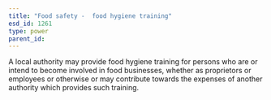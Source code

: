 ```yaml
---
title: "Food safety -  food hygiene training"
esd_id: 1261
type: power
parent_id:  
---
```


A local authority may provide food hygiene training  for persons who are or intend to become involved in food businesses, whether as proprietors or employees or otherwise or may contribute towards the expenses of another authority which provides such training.

